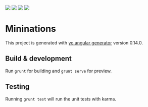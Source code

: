 ![](https://api.shippable.com/projects/56ec47679d043da07be77af1/badge?branch=master)
![](https://api.shippable.com/projects/56ec47679d043da07be77af1/coverageBadge?branch=master)
[![](https://images.microbadger.com/badges/image/heschoon/mininations-client.svg)](https://microbadger.com/images/heschoon/mininations-client)
[![](https://images.microbadger.com/badges/version/heschoon/mininations-client.svg)](https://microbadger.com/images/heschoon/mininations-client)
# Mininations

This project is generated with [yo angular generator](https://github.com/yeoman/generator-angular)
version 0.14.0.

## Build & development

Run `grunt` for building and `grunt serve` for preview.

## Testing

Running `grunt test` will run the unit tests with karma.
